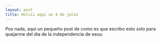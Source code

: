 ```yaml
---
layout: post
title: Holiii aqui un 4 de julio
---
```


Pos nada, aqui un pequeño post de como es que escribo esto solo para quejarme del dia de la independencia de eeuu
